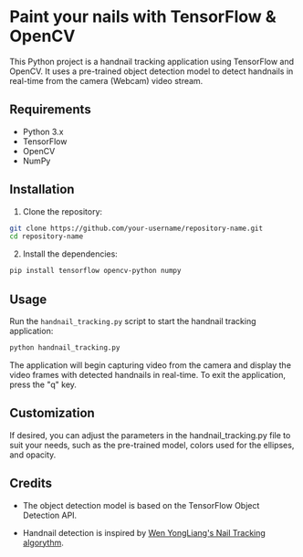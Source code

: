 # Paint your nails with TensorFlow & OpenCV

This Python project is a handnail tracking application using TensorFlow and OpenCV. It uses a pre-trained object detection model to detect handnails in real-time from the camera (Webcam) video stream.

<!-- ![Demo](demo.gif) -->

## Requirements

- Python 3.x
- TensorFlow
- OpenCV
- NumPy

## Installation

1. Clone the repository:

```bash
git clone https://github.com/your-username/repository-name.git
cd repository-name
```

2. Install the dependencies:

```bash
pip install tensorflow opencv-python numpy
```

## Usage

Run the `handnail_tracking.py` script to start the handnail tracking application:

```bash
python handnail_tracking.py
```

The application will begin capturing video from the camera and display the video frames with detected handnails in real-time. To exit the application, press the "q" key.

## Customization

If desired, you can adjust the parameters in the handnail_tracking.py file to suit your needs, such as the pre-trained model, colors used for the ellipses, and opacity.

## Credits

- The object detection model is based on the TensorFlow Object Detection API.

- Handnail detection is inspired by [Wen YongLiang's Nail Tracking algorythm](https://github.com/toddwyl/nailtracking).
